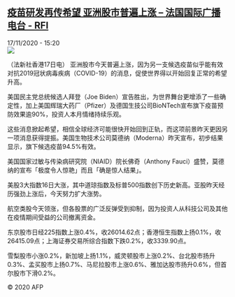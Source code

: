 <!--1605624983000-->
[疫苗研发再传希望 亚洲股市普遍上涨 – 法国国际广播电台 - RFI](http://www.rfi.fr//cn/contenu/20201117-%E7%96%AB%E8%8B%97%E7%A0%94%E5%8F%91%E5%86%8D%E4%BC%A0%E5%B8%8C%E6%9C%9B-%E4%BA%9A%E6%B4%B2%E8%82%A1%E5%B8%82%E6%99%AE%E9%81%8D%E4%B8%8A%E6%B6%A8)
------

<div>17/11/2020 - 15:20</div><img src="https://s.rfi.fr/media/display/f4e95e66-28e2-11eb-9371-005056a98db9/w:310/p:16x9/int0017b.201117222004.jpg"><div class="t-content__body u-clearfix"><p>（法新社香港17日电）    亚洲股市今天普遍上涨，因为另一支候选疫苗似乎能有效对抗2019冠状病毒疾病（COVID-19）的消息，促使世界得以开始回复正常的希望升高。</p><p>    美国民主党总统候选人拜登（Joe Biden）宣告胜出，为世界舞台更增添了一些确定性，加上美国辉瑞大药厂（Pfizer）及德国生技公司BioNTech宣布旗下疫苗预防效果逾90%，投资人本月情绪持续乐观。</p><p>    这些消息掀起希望，相信全球经济可能很快开始回到正轨，而这项前景昨天更因另一项消息获得提振。美国生物技术公司莫德纳（Moderna）昨天宣布，初步结果显示，旗下候选疫苗94.5%有效。</p><p>    美国国家过敏与传染病研究院（NIAID）院长佛奇（Anthony Fauci）盛赞，莫德纳的宣布「极度令人惊艳」而且「确是惊人结果」。</p><p>    美股3大指数16日大涨，其中道琼指数及标普500指数创下历史新高。亚股昨天经历强劲上涨后，今天努力扩大涨势。</p><p>    航空类股今天领涨，但各股票的广泛反弹受到抑制，因为投资人从科技公司及其他在疫情期间受益的公司撤离资金。</p><p>    东京股市日经225指数上涨0.4%，收26014.62点；香港恒生指数上扬0.1%，收26415.09点；上海证券交易所综合指数下跌0.2%，收3339.90点。</p><p>    雪梨股市小涨0.2%，新加坡上扬1.1%，威灵顿股市上涨0.2%、台北股市扬升0.3%、孟买股市上扬0.7%、马尼拉股市上涨0.6%、雅加达股市扬升0.6%，但首尔股市下滑0.2%。</p><p class="t-copyright">© 2020 AFP</p>        </div>
